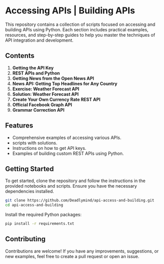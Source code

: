 # Accessing APIs | Building APIs

This repository contains a collection of scripts focused on accessing and building APIs using Python. Each section includes practical examples, resources, and step-by-step guides to help you master the techniques of API integration and development.

## Contents

1. **Getting the API Key**
2. **REST APIs and Python**
3. **Getting News from the Open News API**
4. **News API: Getting Top Headlines for Any Country**
5. **Exercise: Weather Forecast API**
6. **Solution: Weather Forecast API**
7. **Create Your Own Currency Rate REST API**
8. **Official Facebook Graph API**
9. **Grammar Correction API**

## Features

- Comprehensive examples of accessing various APIs.
- scripts with solutions.
- Instructions on how to get API keys.
- Examples of building custom REST APIs using Python.

## Getting Started

To get started, clone the repository and follow the instructions in the provided notebooks and scripts. Ensure you have the necessary dependencies installed.

```bash
git clone https://github.com/Deadlymind/api-access-and-building.git
cd api-access-and-building
```

Install the required Python packages:

```bash
pip install -r requirements.txt
```

## Contributing

Contributions are welcome! If you have any improvements, suggestions, or new examples, feel free to create a pull request or open an issue.
